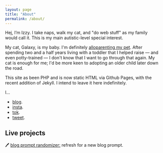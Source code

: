 ```yaml
---
layout: page
title: "About"
permalink: /about/
---
```

Hej, I’m Izzy. I take naps, walk my cat, and "do web stuff" as my family would call it. This is my main autistic-level special interest.

My cat, Galaxy, is my baby. I'm definitely [alloparenting my pet](https://www.scientificamerican.com/article/dog-and-cat-moms-and-dads-really-are-parenting-their-pets/). After spending two and a half years living with a toddler that I helped raise &mdash; and even potty-trained &mdash; I don't know that I want to go through that again. My cat is enough for me; I'd be more keen to adopting an older child later down the road.

This site as been PHP and is now static HTML via Github Pages, with the recent addition of Jekyll. I intend to leave it here indefinitely.

I...
* [blog](//izzy.blog).
* [insta](//instagram.com/thejanelively/).
* [tok](//tiktok.com/@izzylively/).
* [tweet](//twitter.com/thejanelively/).

## Live projects
🖊 [blog prompt randomizer:](//blogprompt.xyz) refresh for a new blog prompt.
